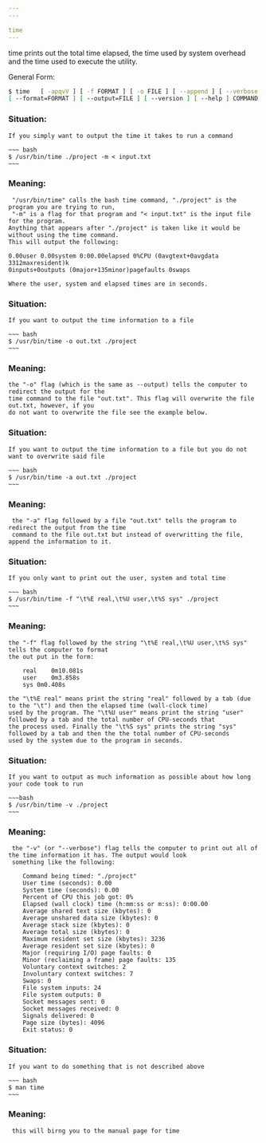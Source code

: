 ```yaml
---
---

time
---
```


time prints out the total time elapsed, the time used by system overhead and the time used to execute the utility.
	
General Form:

~~~ bash	
$ time   [ -apqvV ] [ -f FORMAT ] [ -o FILE ] [ --append ] [ --verbose ] [ --quiet ] [ --portability ]
[ --format=FORMAT ] [ --output=FILE ] [ --version ] [ --help ] COMMAND [ ARGS ]
~~~

### Situation:
	
	If you simply want to output the time it takes to run a command
	
	~~~ bash
	$ /usr/bin/time ./project -m < input.txt
	~~~
	
### Meaning:

	 "/usr/bin/time" calls the bash time command, "./project" is the program you are trying to run,
	 "-m" is a flag for that program and "< input.txt" is the input file for the program.
	Anything that appears after "./project" is taken like it would be without using the time command.
	This will output the following:

	0.00user 0.00system 0:00.00elapsed 0%CPU (0avgtext+0avgdata 3312maxresident)k
	0inputs+0outputs (0major+135minor)pagefaults 0swaps

	Where the user, system and elapsed times are in seconds.

### Situation:
	
	If you want to output the time information to a file

	~~~ bash
	$ /usr/bin/time -o out.txt ./project
	~~~

### Meaning:
	
	the "-o" flag (which is the same as --output) tells the computer to redirect the output for the
	time command to the file "out.txt". This flag will overwrite the file out.txt, however, if you
	do not want to overwrite the file see the example below.

### Situation:
	If you want to output the time information to a file but you do not want to overwrite said file

	~~~ bash
	$ /usr/bin/time -a out.txt ./project
	~~~
	
### Meaning:
	 the "-a" flag followed by a file "out.txt" tells the program to redirect the output from the time
	 command to the file out.txt but instead of overwritting the file, append the information to it.

### Situation:
	If you only want to print out the user, system and total time

	~~~ bash
	$ /usr/bin/time -f "\t%E real,\t%U user,\t%S sys" ./project
	~~~

### Meaning: 
	
	the "-f" flag followed by the string "\t%E real,\t%U user,\t%S sys" tells the computer to format
	the out put in the form:
 
		real	0m10.081s
		user	0m3.858s
		sys	0m0.408s

	the "\t%E real" means print the string "real" followed by a tab (due to the "\t") and then the elapsed time (wall-clock time)
	used by the program. The "\t%U user" means print the string "user" followed by a tab and the total number of CPU-seconds that
	the process used. Finally the "\t%S sys" prints the string "sys" followed by a tab and then the the total number of CPU-seconds
	used by the system due to the program in seconds.

### Situation:
	If you want to output as much information as possible about how long your code took to run

	~~~bash
	$ /usr/bin/time -v ./project
	~~~
	
### Meaning:
	 the "-v" (or "--verbose") flag tells the computer to print out all of the time information it has. The output would look
	 something like the following:

		Command being timed: "./project"
		User time (seconds): 0.00
		System time (seconds): 0.00
		Percent of CPU this job got: 0%
		Elapsed (wall clock) time (h:mm:ss or m:ss): 0:00.00
		Average shared text size (kbytes): 0
		Average unshared data size (kbytes): 0
		Average stack size (kbytes): 0
		Average total size (kbytes): 0
		Maximum resident set size (kbytes): 3236
		Average resident set size (kbytes): 0
		Major (requiring I/O) page faults: 0
		Minor (reclaiming a frame) page faults: 135
		Voluntary context switches: 2
		Involuntary context switches: 7
		Swaps: 0
		File system inputs: 24
		File system outputs: 0
		Socket messages sent: 0
		Socket messages received: 0
		Signals delivered: 0
		Page size (bytes): 4096
		Exit status: 0
 		
### Situation:
	If you want to do something that is not described above

	~~~ bash
	$ man time
	~~~
	
### Meaning:

	 this will birng you to the manual page for time
